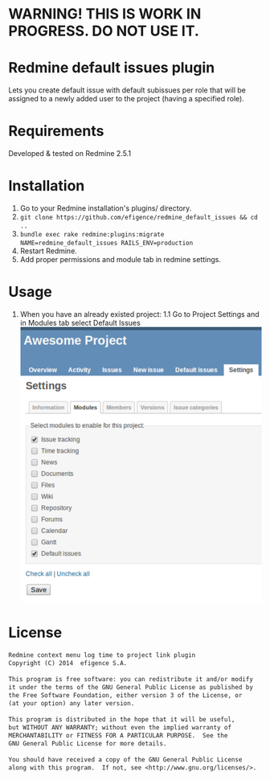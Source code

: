 # WARNING! THIS IS WORK IN PROGRESS. DO NOT USE IT.

# Redmine default issues plugin

Lets you create default issue with default subissues per role that will be assigned to a newly added user to the project (having a specified role).

# Requirements

Developed & tested on Redmine 2.5.1

# Installation

1. Go to your Redmine installation's plugins/ directory.
2. `git clone https://github.com/efigence/redmine_default_issues && cd ..`
3. `bundle exec rake redmine:plugins:migrate NAME=redmine_default_issues RAILS_ENV=production`
4. Restart Redmine.
5. Add proper permissions and module tab in redmine settings.

# Usage
1. When you have an already existed project:
1.1 Go to Project Settings and in Modules tab select Default Issues
    ![](https://raw.githubusercontent.com/efigence/redmine_default_issues_images/master/PIC/Module_in_settings.png)

# License

    Redmine context menu log time to project link plugin
    Copyright (C) 2014  efigence S.A.

    This program is free software: you can redistribute it and/or modify
    it under the terms of the GNU General Public License as published by
    the Free Software Foundation, either version 3 of the License, or
    (at your option) any later version.

    This program is distributed in the hope that it will be useful,
    but WITHOUT ANY WARRANTY; without even the implied warranty of
    MERCHANTABILITY or FITNESS FOR A PARTICULAR PURPOSE.  See the
    GNU General Public License for more details.

    You should have received a copy of the GNU General Public License
    along with this program.  If not, see <http://www.gnu.org/licenses/>.

